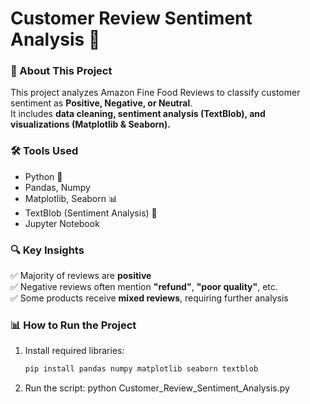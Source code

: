 # Customer Review Sentiment Analysis 🚀

### 📌 About This Project
This project analyzes Amazon Fine Food Reviews to classify customer sentiment as **Positive, Negative, or Neutral**.  
It includes **data cleaning, sentiment analysis (TextBlob), and visualizations (Matplotlib & Seaborn).**

### 🛠️ Tools Used
- Python 🐍
- Pandas, Numpy
- Matplotlib, Seaborn 📊
- TextBlob (Sentiment Analysis) 💬
- Jupyter Notebook

### 🔍 Key Insights
✅ Majority of reviews are **positive**  
✅ Negative reviews often mention **"refund"**, **"poor quality"**, etc.  
✅ Some products receive **mixed reviews**, requiring further analysis  

### 📊 How to Run the Project
1. Install required libraries:
   ```sh
   pip install pandas numpy matplotlib seaborn textblob
2. Run the script:
   python Customer_Review_Sentiment_Analysis.py
   

   
